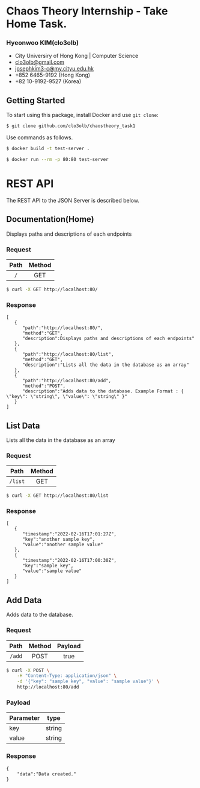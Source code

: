 # Chaos Theory Internship - Take Home Task.

### Hyeonwoo KIM(clo3olb)

-   City Universiry of Hong Kong | Computer Science
-   clo3olb@gmail.com
-   josephkim3-c@my.cityu.edu.hk
-   +852 6465-9192 (Hong Kong)
-   +82 10-9192-9527 (Korea)

## Getting Started

To start using this package, install Docker and use `git clone`:

```sh
$ git clone github.com/clo3olb/chaostheory_task1
```

Use commands as follows.

```sh
$ docker build -t test-server .
```

```sh
$ docker run --rm -p 80:80 test-server
```

# REST API

The REST API to the JSON Server is described below.

## Documentation(Home)

Displays paths and descriptions of each endpoints

### Request

| Path | Method |
| :--: | :----: |
| `/`  |  GET   |

```sh
$ curl -X GET http://localhost:80/
```

### Response

```
[
   {
      "path":"http://localhost:80/",
      "method":"GET",
      "description":Displays paths and descriptions of each endpoints"
   },
   {
      "path":"http://localhost:80/list",
      "method":"GET",
      "description":"Lists all the data in the database as an array"
   },
   {
      "path":"http://localhost:80/add",
      "method":"POST",
      "description":"Adds data to the database. Example Format : { \"key\": \"string\", \"value\": \"string\" }"
   }
]
```

## List Data

Lists all the data in the database as an array

### Request

|  Path   | Method |
| :-----: | :----: |
| `/list` |  GET   |

```sh
$ curl -X GET http://localhost:80/list
```

### Response

```
[
   {
      "timestamp":"2022-02-16T17:01:27Z",
      "key":"another sample key",
      "value":"another sample value"
   },
   {
      "timestamp":"2022-02-16T17:00:30Z",
      "key":"sample key",
      "value":"sample value"
   }
]
```

## Add Data

Adds data to the database.

### Request

|  Path  | Method | Payload |
| :----: | :----: | :-----: |
| `/add` |  POST  |  true   |

```sh
$ curl -X POST \
    -H "Content-Type: application/json" \
    -d '{"key": "sample key", "value": "sample value"}' \
    http://localhost:80/add
```

### Payload

| Parameter | type   |
| --------- | ------ |
| key       | string |
| value     | string |

### Response

```
{
    "data":"Data created."
}
```
